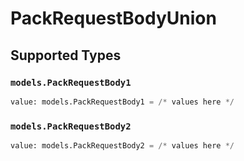 # PackRequestBodyUnion


## Supported Types

### `models.PackRequestBody1`

```python
value: models.PackRequestBody1 = /* values here */
```

### `models.PackRequestBody2`

```python
value: models.PackRequestBody2 = /* values here */
```

